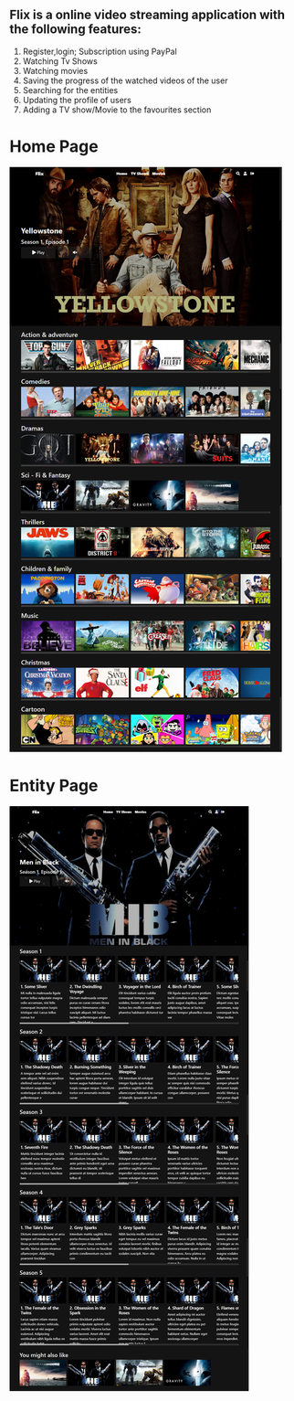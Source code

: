 ## Flix is a online video streaming application with the following features:

1. Register,login; Subscription using PayPal
2. Watching Tv Shows
3. Watching movies
4. Saving the progress of the watched videos of the user
5. Searching for the entities
6. Updating the profile of users
7. Adding a TV show/Movie to the favourites section

# Home Page
![Home Page](https://github.com/Purviharniya/Flix/blob/master/screencapture-localhost-Netflix-index-php-2021-06-12-18_09_02.png)

# Entity Page
![Entity Page](https://github.com/Purviharniya/Flix/blob/master/screencapture-localhost-Netflix-entity-php-2021-06-12-18_11_23.png)
